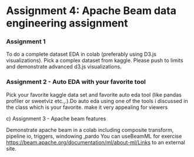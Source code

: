 # Assignment 4: Apache Beam data engineering assignment

### Assignment 1 

To do a complete dataset EDA in colab (preferably using D3.js visualizations). Pick a complex dataset from kaggle. Please push to limits and demonstrate advanced d3.js visualizations. 
 

### Assignment 2 - Auto EDA with your favorite tool

Pick your favorite kaggle data set and favorite auto eda tool (like pandas profiler or sweetviz etc.,.).Do auto eda using one of the tools i discussed in the class which is your favorite. make it very appealing for viewers


c) Assignment 3 - Apache beam features 

Demonstrate apache beam in a colab including composite transform, pipeline io, triggers, windowing ,pardo You can useBeamML for exercise https://beam.apache.org/documentation/ml/about-ml/Links to an external site.
